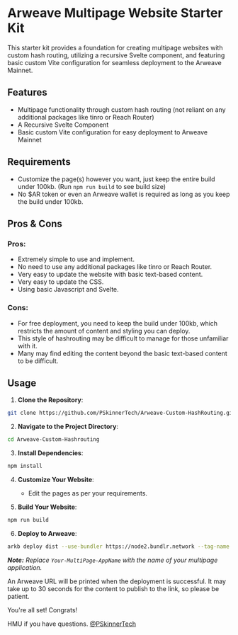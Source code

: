 
# Arweave Multipage Website Starter Kit

This starter kit provides a foundation for creating multipage websites with custom hash routing, utilizing a recursive Svelte component, and featuring basic custom Vite configuration for seamless deployment to the Arweave Mainnet.

## Features

- Multipage functionality through custom hash routing (not reliant on any additional packages like tinro or Reach Router)
- A Recursive Svelte Component
- Basic custom Vite configuration for easy deployment to Arweave Mainnet

## Requirements

- Customize the page(s) however you want, just keep the entire build under 100kb. (Run `npm run build` to see build size)
- No $AR token or even an Arweave wallet is required as long as you keep the build under 100kb.

## Pros & Cons

### Pros:

- Extremely simple to use and implement.
- No need to use any additional packages like tinro or Reach Router.
- Very easy to update the website with basic text-based content.
- Very easy to update the CSS.
- Using basic Javascript and Svelte.

### Cons:

- For free deployment, you need to keep the build under 100kb, which restricts the amount of content and styling you can deploy.
- This style of hashrouting may be difficult to manage for those unfamiliar with it.
- Many may find editing the content beyond the basic text-based content to be difficult.

## Usage

1. **Clone the Repository**:

```bash
git clone https://github.com/PSkinnerTech/Arweave-Custom-HashRouting.git
```

2. **Navigate to the Project Directory**:

```bash
cd Arweave-Custom-Hashrouting
```

3. **Install Dependencies**:

```bash
npm install
```

4. **Customize Your Website**: 
   - Edit the pages as per your requirements.

5. **Build Your Website**:

```bash
npm run build
```

6. **Deploy to Arweave**:

```bash
arkb deploy dist --use-bundler https://node2.bundlr.network --tag-name DEPLOY --tag-value Your-MultiPage-AppName --auto-confirm
```
_**Note:** Replace `Your-MultiPage-AppName` with the name of your multipage application._

An Arweave URL will be printed when the deployment is successful. It may take up to 30 seconds for the content to publish to the link, so please be patient.

You're all set! Congrats! 

HMU if you have questions. [@PSkinnerTech](https://x.com/PSkinnerTech)
